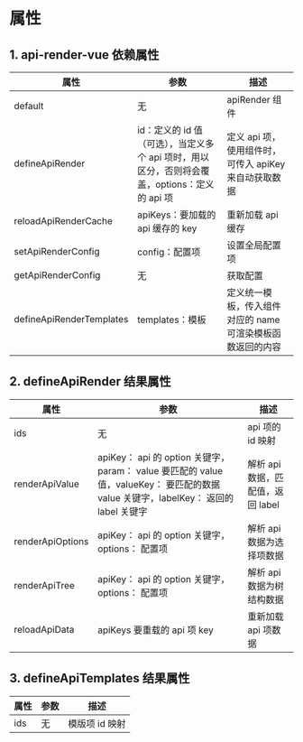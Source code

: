 # 属性

## 1. api-render-vue 依赖属性

| 属性                       | 参数                                                         | 描述                                |
|--------------------------|------------------------------------------------------------|-----------------------------------|
| default                  | 无                                                          | apiRender 组件                      |
| defineApiRender          | id：定义的 id 值（可选），当定义多个 api 项时，用以区分，否则将会覆盖，options：定义的 api 项 | 定义 api 项，使用组件时，可传入 apiKey 来自动获取数据 |
| reloadApiRenderCache     | apiKeys：要加载的 api 缓存的 key                                   | 重新加载 api 缓存                       |
| setApiRenderConfig       | config：配置项                                                 | 设置全局配置项                           |
| getApiRenderConfig       | 无                                                          | 获取配置                              |
| defineApiRenderTemplates | templates：模板                                               | 定义统一模板，传入组件对应的 name 可渲染模板函数返回的内容  |


## 2. defineApiRender 结果属性


| 属性               | 参数                                                                                                    | 描述                     |
|------------------|-------------------------------------------------------------------------------------------------------|------------------------|
| ids              | 无                                                                                                     | api 项的 id 映射           |
| renderApiValue   | apiKey： api 的 option 关键字，param： value 要匹配的 value 值，valueKey： 要匹配的数据 value 关键字，labelKey： 返回的 label 关键字 | 解析 api 数据，匹配值，返回 label |
| renderApiOptions | apiKey： api 的 option 关键字，options： 配置项                                                                 | 解析 api 数据为选择项数据        |
| renderApiTree    | apiKey： api 的 option 关键字，options： 配置项                                                                 | 解析 api 数据为树结构数据        |
| reloadApiData    | apiKeys 要重载的 api 项 key                                                                                | 重新加载 api 项数据           |


## 3. defineApiTemplates 结果属性

| 属性  | 参数 | 描述        |
|-----|----|-----------|
| ids | 无  | 模版项 id 映射 |
